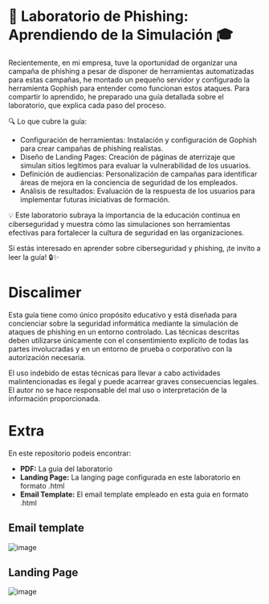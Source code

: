 # 🚀 Laboratorio de Phishing: Aprendiendo de la Simulación 🎓

Recientemente, en mi empresa, tuve la oportunidad de organizar una campaña de phishing a pesar de disponer de herramientas automatizadas para estas campañas, he montado un pequeño servidor y configurado la herramienta Gophish para entender como funcionan estos ataques. Para compartir lo aprendido, he preparado una guía detallada sobre el laboratorio, que explica cada paso del proceso.

🔍 Lo que cubre la guía:

- Configuración de herramientas: Instalación y configuración de Gophish para crear campañas de phishing realistas.
- Diseño de Landing Pages: Creación de páginas de aterrizaje que simulan sitios legítimos para evaluar la vulnerabilidad de los usuarios.
- Definición de audiencias: Personalización de campañas para identificar áreas de mejora en la conciencia de seguridad de los empleados.
- Análisis de resultados: Evaluación de la respuesta de los usuarios para implementar futuras iniciativas de formación.

💡 Este laboratorio subraya la importancia de la educación continua en ciberseguridad y muestra cómo las simulaciones son herramientas efectivas para fortalecer la cultura de seguridad en las organizaciones.

Si estás interesado en aprender sobre ciberseguridad y phishing, ¡te invito a leer la guía! 🔒✨

# Discalimer

Esta guía tiene como único propósito educativo y está diseñada para concienciar sobre la seguridad informática mediante la simulación de ataques de phishing en un entorno controlado. Las técnicas descritas deben utilizarse únicamente con el consentimiento explícito de todas las partes involucradas y en un entorno de prueba o corporativo con la autorización necesaria.

El uso indebido de estas técnicas para llevar a cabo actividades malintencionadas es ilegal y puede acarrear graves consecuencias legales. El autor no se hace responsable del mal uso o interpretación de la información proporcionada.

# Extra

En este repositorio podeis encontrar:
- **PDF:** La guia del laboratorio
- **Landing Page:** La langing page configurada en este laboratorio en formato .html
- **Email Template:** El email template empleado en esta guia en formato .html

## Email template

![image](https://github.com/user-attachments/assets/bc8b3b20-e4e2-40b6-86d0-ec404ab6320d)

## Landing Page

![image](https://github.com/user-attachments/assets/844e956a-38b5-40f2-8f44-21b8f101f044)



